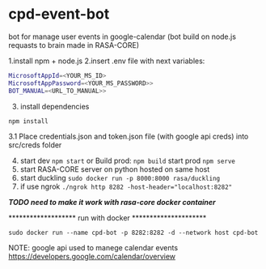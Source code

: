 # cpd-event-bot
bot for manage user events in google-calendar
(bot build on node.js requasts to brain made in RASA-CORE)

1.install npm + node.js
2.insert  .env file with next variables:

```bash
MicrosoftAppId=<YOUR_MS_ID>
MicrosoftAppPassword=<YOUR_MS_PASSWORD>>
BOT_MANUAL=<URL_TO_MANUAL>>
```

3. install dependencies
```
npm install
```

3.1 Place credentials.json and token.json file (with google api creds) into src/creds folder

4. start dev
``
npm start
``
or Build prod:
``
npm build
``
start prod 
``npm serve``
5. start RASA-CORE server on python hosted on same host
6. start duckling ``sudo docker run -p 8000:8000 rasa/duckling
``
7. if use ngrok ``./ngrok http 8282 -host-header="localhost:8282"
``

**_TODO need to make it work with rasa-core docker container_**

******************* run with docker *********************
```
sudo docker run --name cpd-bot -p 8282:8282 -d --network host cpd-bot
```

NOTE:
google api used to manege calendar events
https://developers.google.com/calendar/overview
